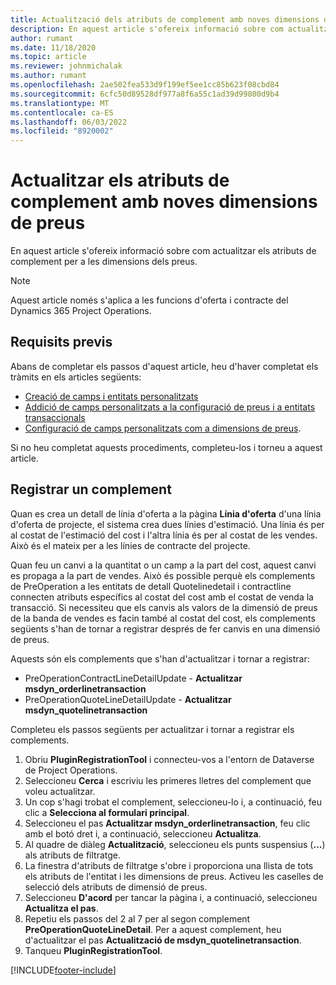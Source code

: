 ```yaml
---
title: Actualització dels atributs de complement amb noves dimensions de preus
description: En aquest article s'ofereix informació sobre com actualitzar els atributs de complement per a les dimensions dels preus.
author: rumant
ms.date: 11/18/2020
ms.topic: article
ms.reviewer: johnmichalak
ms.author: rumant
ms.openlocfilehash: 2ae502fea533d9f199ef5ee1cc85b623f08cbd84
ms.sourcegitcommit: 6cfc50d89528df977a8f6a55c1ad39d99800d9b4
ms.translationtype: MT
ms.contentlocale: ca-ES
ms.lasthandoff: 06/03/2022
ms.locfileid: "8920002"
---
```

# <a name="update-plug-in-attributes-with-new-pricing-dimensions"></a>Actualitzar els atributs de complement amb noves dimensions de preus

En aquest article s'ofereix informació sobre com actualitzar els atributs de complement per a les dimensions dels preus.

> [!NOTE]
> Aquest article només s'aplica a les funcions d'oferta i contracte del Dynamics 365 Project Operations.

## <a name="prerequisites"></a>Requisits previs
Abans de completar els passos d'aquest article, heu d'haver completat els tràmits en els articles següents:

  - [Creació de camps i entitats personalitzats](create-custom-fields-entities-pricing-dimensions.md) 
  - [Addició de camps personalitzats a la configuració de preus i a entitats transaccionals ](add-custom-fields-price-setup-transactional-entities.md)
  - [Configuració de camps personalitzats com a dimensions de preus](set-up-custom-fields-pricing-dimensions.md). 
  
Si no heu completat aquests procediments, completeu-los i torneu a aquest article.

## <a name="register-a-plug-in"></a>Registrar un complement
Quan es crea un detall de línia d'oferta a la pàgina **Línia d'oferta** d'una línia d'oferta de projecte, el sistema crea dues línies d'estimació. Una línia és per al costat de l'estimació del cost i l'altra línia és per al costat de les vendes. Això és el mateix per a les línies de contracte del projecte.

Quan feu un canvi a la quantitat o un camp a la part del cost, aquest canvi es propaga a la part de vendes. Això és possible perquè els complements de PreOperation a les entitats de detall Quotelinedetail i contractline connecten atributs específics al costat del cost amb el costat de venda la transacció. Si necessiteu que els canvis als valors de la dimensió de preus de la banda de vendes es facin també al costat del cost, els complements següents s'han de tornar a registrar després de fer canvis en una dimensió de preus.

Aquests són els complements que s'han d'actualitzar i tornar a registrar:

- PreOperationContractLineDetailUpdate - **Actualitzar msdyn_orderlinetransaction**
- PreOperationQuoteLineDetailUpdate - **Actualitzar msdyn_quotelinetransaction**

Completeu els passos següents per actualitzar i tornar a registrar els complements.

1. Obriu **PluginRegistrationTool** i connecteu-vos a l'entorn de Dataverse de Project Operations.
2. Seleccioneu **Cerca** i escriviu les primeres lletres del complement que voleu actualitzar.
3. Un cop s'hagi trobat el complement, seleccioneu-lo i, a continuació, feu clic a **Selecciona al formulari principal**.
4. Seleccioneu el pas **Actualitzar msdyn_orderlinetransaction**, feu clic amb el botó dret i, a continuació, seleccioneu **Actualitza**.
5. Al quadre de diàleg **Actualització**, seleccioneu els punts suspensius (**...**) als atributs de filtratge.
6. La finestra d'atributs de filtratge s'obre i proporciona una llista de tots els atributs de l'entitat i les dimensions de preus. Activeu les caselles de selecció dels atributs de dimensió de preus.
7. Seleccioneu **D'acord** per tancar la pàgina i, a continuació, seleccioneu **Actualitza el pas**.
8. Repetiu els passos del 2 al 7 per al segon complement **PreOperationQuoteLineDetail**. Per a aquest complement, heu d'actualitzar el pas **Actualització de msdyn_quotelinetransaction**.
9. Tanqueu **PluginRegistrationTool**.


[!INCLUDE[footer-include](../includes/footer-banner.md)]